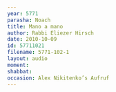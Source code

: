 ```yaml
---
year: 5771
parasha: Noach
title: Mano a mano
author: Rabbi Eliezer Hirsch
date: 2010-10-09
id: 57711021
filename: 5771-102-1
layout: audio
moment: 
shabbat: 
occasion: Alex Nikitenko’s Aufruf
---
```

